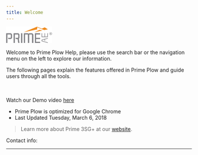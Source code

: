 ```yaml
---
title: Welcome
---
```

<img src="/img/PRIME-Logo.png" width="124.5" height="44.75" />

Welcome to Prime Plow Help, please use the search bar or the navigation menu on the left to explore our information. 

The following pages explain the features offered in Prime Plow and guide users through all the tools. 

<br/><br/>
Watch our Demo video [here](https://www.dropbox.com/s/5gkrv40meplhg3o/PP_Demo01_iphone.m4v?dl=0)


* Prime Plow is optimized for Google Chrome
* Last Updated Tuesday, March 6, 2018

> Learn more about Prime 3SG+ at our [website](http://prime3sg.com/).

Contact info: 

---